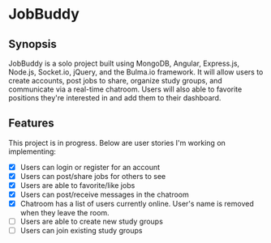 # JobBuddy
## Synopsis
JobBuddy is a solo project built using MongoDB, Angular, Express.js, Node.js, Socket.io, jQuery, and the Bulma.io framework. It will allow users to create accounts, post jobs to share, organize study groups, and communicate via a real-time chatroom. Users will also able to favorite positions they're interested in and add them to their dashboard.

## Features
This project is in progress. Below are user stories I'm working on implementing: 

- [x] Users can login or register for an account
- [x] Users can post/share jobs for others to see
- [x] Users are able to favorite/like jobs
- [x] Users can post/receive messages in the chatroom
- [x] Chatroom has a list of users currently online. User's name is removed when they leave the room.
- [ ] Users are able to create new study groups
- [ ] Users can join existing study groups